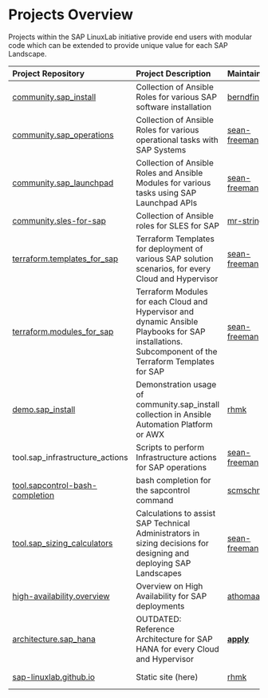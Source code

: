 # Projects Overview

Projects within the SAP LinuxLab initiative provide end users with modular code which can be extended to provide unique value for each SAP Landscape.

| Project Repository | Project Description | Maintainer/s |  |
|:---|:---|:---|:---|
| [community.sap_install](https://github.com/sap-linuxlab/community.sap_install) | Collection of Ansible Roles for various SAP software installation | [berndfinger](https://github.com/berndfinger) | [sean-freeman](https://github.com/sean-freeman) |
| [community.sap_operations](https://github.com/sap-linuxlab/community.sap_operations) | Collection of Ansible Roles for various operational tasks with SAP Systems | [sean-freeman](https://github.com/sean-freeman) | [berndfinger](https://github.com/berndfinger) |
| [community.sap_launchpad](https://github.com/sap-linuxlab/community.sap_launchpad) | Collection of Ansible Roles and Ansible Modules for various tasks using SAP Launchpad APIs | [sean-freeman](https://github.com/sean-freeman) | [berndfinger](https://github.com/berndfinger) |
| [community.sles-for-sap](https://github.com/sap-linuxlab/community.sap) | Collection of Ansible roles for SLES for SAP | [mr-stringer](https://github.com/mr-stringer) | **[apply](form_request_apply_as_maintainer.md)** |
| [terraform.templates_for_sap](https://github.com/sap-linuxlab/terraform.templates_for_sap) | Terraform Templates for deployment of various SAP solution scenarios, for every Cloud and Hypervisor | [sean-freeman](https://github.com/sean-freeman) | **[apply](form_request_apply_as_maintainer.md)** |
| [terraform.modules_for_sap](https://github.com/sap-linuxlab/terraform.modules_for_sap) | Terraform Modules for each Cloud and Hypervisor and dynamic Ansible Playbooks for SAP installations. Subcomponent of the Terraform Templates for SAP | [sean-freeman](https://github.com/sean-freeman) | **[apply](form_request_apply_as_maintainer.md)** |
| [demo.sap_install](https://github.com/sap-linuxlab/demo.sap_install) | Demonstration usage of community.sap_install collection  in Ansible Automation Platform or AWX | [rhmk](https://github.com/rhmk)
| tool.sap_infrastructure_actions | Scripts to perform Infrastructure actions for SAP operations | [sean-freeman](https://github.com/sean-freeman) | **[apply](form_request_apply_as_maintainer.md)** |
| [tool.sapcontrol-bash-completion](https://github.com/sap-linuxlab/tool.sapcontrol-bash-completion) | bash completion for the sapcontrol command | [scmschmidt](https://github.com/scmschmidt) | **[apply](form_request_apply_as_maintainer.md)** |
| [tool.sap_sizing_calculators](https://github.com/sap-linuxlab/tool.sap_sizing_calculators) | Calculations to assist SAP Technical Administrators in sizing decisions for designing and deploying SAP Landscapes | [sean-freeman](https://github.com/sean-freeman) | **[apply](form_request_apply_as_maintainer.md)** |
| [high-availability.overview](https://github.com/sap-linuxlab/high-availability.overview) | Overview on High Availability  for SAP deployments | [athomaatsuse](https://github.com/athomaatsuse) | [gereonvey](https://github.com/gereonvey) |
| [architecture.sap_hana](https://github.com/sap-linuxlab/architecture.sap_hana) | OUTDATED: Reference Architecture for SAP HANA for every Cloud and Hypervisor | **[apply](form_request_apply_as_maintainer.md)** | **[apply](form_request_apply_as_maintainer.md)** |
| [sap-linuxlab.github.io](https://github.com/sap-linuxlab/sap-linuxlab.github.io) | Static site (here) | [rhmk](https://github.com/rhmk) | [sean-freeman](https://github.com/sean-freeman) |



<!--- autogenerate from repo/maintainers.md or meta.md --->
<!--- maybe add additional field description --->
